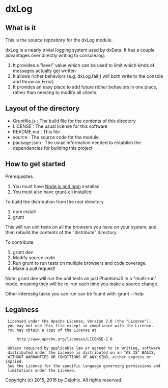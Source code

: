 # dxLog
## What is it
This is the source repository for the dxLog module.

dxLog is a nearly trivial logging system used by dxData.  It has a couple advantages over directly writing to console.log:

1. It provides a "level" value which can be used to limit which kinds of messages actually get written
2. It allows richer behaviors (e.g. dxLog.fail() will both write to the console and throw an Error)
3. It provides an easy place to add future richer behaviors in one place, rather than needing to modify all clients.


## Layout of the directory
* Gruntfile.js : The build file for the contents of this directory
* LICENSE      : The usual license for this software
* README.md    : This file
* source       : The source code for the module
* package.json : The usual information needed to establish the dependencies for building this project

## How to get started
Prerequisites

1. You must have [Node.js and npm](https://nodejs.org/en/download/) installed
2. You must also have [grunt-cli](http://gruntjs.com/getting-started) installed

To build the distribution from the root directory

1. npm install
2. grunt

This will run unit tests on all the browsers you have on your system, and then rebuild the contents of the "distribute" directory

To contribute:

1. grunt dev
2. Modify source code
3. Run grunt to run tests on multiple browsers and code coverage.
4. Make a pull request!

Note: grunt dev will run the unit tests on just PhantomJS in a "multi-run" mode, meaning they will be re-run each time you make a source change.

Other interestig tasks you can run can be found with: grunt --help


## Legalness
```
 Licensed under the Apache License, Version 2.0 (the "License");
 you may not use this file except in compliance with the License.
 You may obtain a copy of the License at

     http://www.apache.org/licenses/LICENSE-2.0

 Unless required by applicable law or agreed to in writing, software
 distributed under the License is distributed on an "AS IS" BASIS,
 WITHOUT WARRANTIES OR CONDITIONS OF ANY KIND, either express or implied.
 See the License for the specific language governing permissions and
 limitations under the License.
```

Copyright (c) 2015, 2016 by Delphix. All rights reserved.


